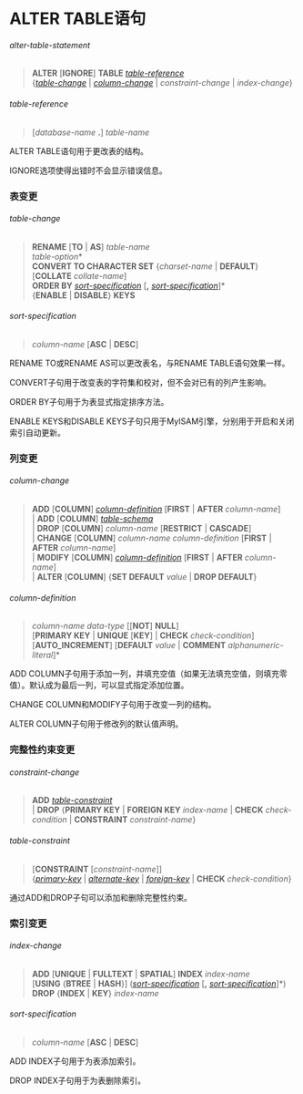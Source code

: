 # ALTER TABLE语句

###### alter-table-statement
> **ALTER** [**IGNORE**] **TABLE** *[table-reference](#table-reference)*  
{*[table-change](#table-change)* | *[column-change](#column-change)* | *constraint-change* | *index-change*}

###### table-reference
> [*database-name* **.**] *table-name*

ALTER TABLE语句用于更改表的结构。

IGNORE选项使得出错时不会显示错误信息。

### 表变更
###### table-change
> **RENAME** [**TO** | **AS**] *table-name*  
*table-option*\*  
**CONVERT TO CHARACTER SET** {*charset-name* | **DEFAULT**} [**COLLATE** *collate-name*]  
**ORDER BY** *[sort-specification](#sort-specification.md)* [**,** *[sort-specification](#sort-specification.md)*]\*  
{**ENABLE** | **DISABLE**} **KEYS**  

###### sort-specification  
> *column-name* [**ASC** | **DESC**]  

RENAME TO或RENAME AS可以更改表名，与RENAME TABLE语句效果一样。

CONVERT子句用于改变表的字符集和校对，但不会对已有的列产生影响。

ORDER BY子句用于为表显式指定排序方法。

ENABLE KEYS和DISABLE KEYS子句只用于MyISAM引擎，分别用于开启和关闭索引自动更新。

### 列变更
###### column-change
> **ADD** [**COLUMN**] *[column-definition](#column-definition.md)* [**FIRST** | **AFTER** *column-name*]  
| **ADD** [**COLUMN**] *[table-schema](create-table-statement.md#table-schema)*  
| **DROP** [**COLUMN**] *column-name* [**RESTRICT** | **CASCADE**]  
| **CHANGE** [**COLUMN**] *column-name* *column-definition* [**FIRST** | **AFTER** *column-name*]  
| **MODIFY** [**COLUMN**] *[column-definition](#column-definition.md)* [**FIRST** | **AFTER** *column-name*]  
| **ALTER** [**COLUMN**] {**SET DEFAULT** *value* | **DROP DEFAULT**}

###### column-definition  
> *column-name* *data-type* [[**NOT**] **NULL**]  
[**PRIMARY KEY** | **UNIQUE** [**KEY**] | **CHECK** *check-condition*]  
[**AUTO_INCREMENT**] [**DEFAULT** *value* | **COMMENT** *alphanumeric-literal*]*  

ADD COLUMN子句用于添加一列，并填充空值（如果无法填充空值，则填充零值）。默认成为最后一列，可以显式指定添加位置。

CHANGE COLUMN和MODIFY子句用于改变一列的结构。

ALTER COLUMN子句用于修改列的默认值声明。

### 完整性约束变更
###### constraint-change
> **ADD** *[table-constraint](#table-constraint)*  
| **DROP** {**PRIMARY KEY** | **FOREIGN KEY** *index-name* | **CHECK** *check-condition* | **CONSTRAINT** *constraint-name*}

###### table-constraint
> [**CONSTRAINT** [*constraint-name*]]   
{*[primary-key](create-table-statement#primary-key)* | *[alternate-key](create-table-statement#alternate-key)* | *[foreign-key](create-table-statement)* | **CHECK** *check-condition*}

通过ADD和DROP子句可以添加和删除完整性约束。

### 索引变更
###### index-change
> **ADD** [**UNIQUE** | **FULLTEXT** | **SPATIAL**] **INDEX** *index-name*   
[**USING** {**BTREE** | **HASH**}] (*[sort-specification](#sort-specification)* [**,** *[sort-specification](#sort-specification)*]\*)  
**DROP** {**INDEX** | **KEY**} *index-name*  

###### sort-specification  
> *column-name* [**ASC** | **DESC**]  

ADD INDEX子句用于为表添加索引。

DROP INDEX子句用于为表删除索引。